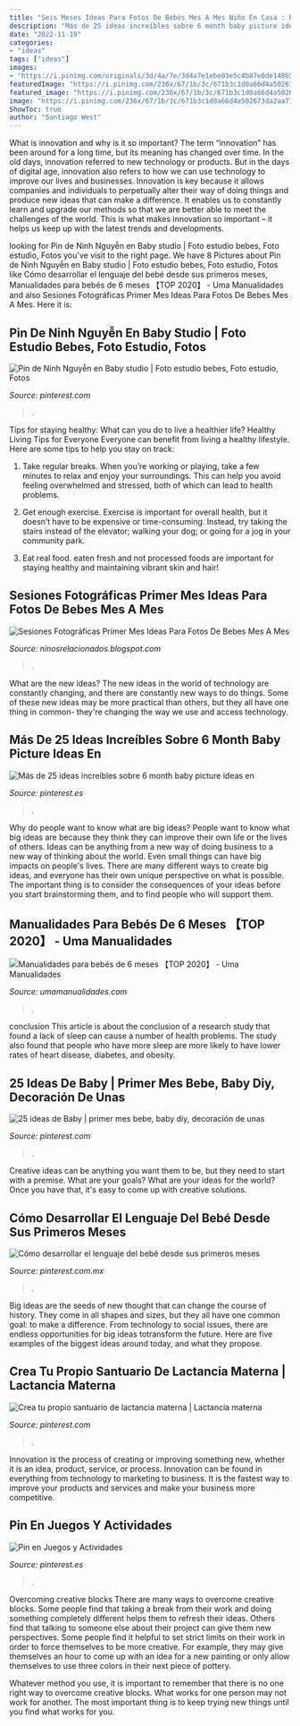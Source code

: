 ```yaml
---
title: "Seis Meses Ideas Para Fotos De Bebés Mes A Mes Niño En Casa : Pin De Ninh Nguyễn En Baby Studio"
description: "Más de 25 ideas increíbles sobre 6 month baby picture ideas en"
date: "2022-11-19"
categories:
- "ideas"
tags: ["ideas"]
images:
- "https://i.pinimg.com/originals/3d/4a/7e/3d4a7e1ebe03e5c4b87e0de14865ccf9.png"
featuredImage: "https://i.pinimg.com/236x/67/1b/3c/671b3c1d0a66d4a502673da2aa71f7ad.jpg"
featured_image: "https://i.pinimg.com/236x/67/1b/3c/671b3c1d0a66d4a502673da2aa71f7ad.jpg"
image: "https://i.pinimg.com/236x/67/1b/3c/671b3c1d0a66d4a502673da2aa71f7ad.jpg"
ShowToc: true
author: "Santiago West"
---
```



What is innovation and why is it so important?
The term “innovation” has been around for a long time, but its meaning has changed over time. In the old days, innovation referred to new technology or products. But in the days of digital age, innovation also refers to how we can use technology to improve our lives and businesses.
Innovation is key because it allows companies and individuals to perpetually alter their way of doing things and produce new ideas that can make a difference. It enables us to constantly learn and upgrade our methods so that we are better able to meet the challenges of the world. This is what makes innovation so important – it helps us keep up with the latest trends and developments.

	

		
looking for Pin de Ninh Nguyễn en Baby studio | Foto estudio bebes, Foto estudio, Fotos you've visit to the right page. We have 8 Pictures about Pin de Ninh Nguyễn en Baby studio | Foto estudio bebes, Foto estudio, Fotos like Cómo desarrollar el lenguaje del bebé desde sus primeros meses, Manualidades para bebés de 6 meses 【TOP 2020】 - Uma Manualidades and also Sesiones Fotográficas Primer Mes Ideas Para Fotos De Bebes Mes A Mes. Here it is:
		
    
## Pin De Ninh Nguyễn En Baby Studio | Foto Estudio Bebes, Foto Estudio, Fotos

<img loading=lazy src="https://i.pinimg.com/originals/6e/dd/5b/6edd5b352741c30d05fe4f6785b9f00e.jpg" onerror="this.onerror=null;this.src='https://tse3.mm.bing.net/th?id=OIP.hnVf6tR4WVlxviAhs-JUNQHaFO&amp;pid=15.1';" alt="Pin de Ninh Nguyễn en Baby studio | Foto estudio bebes, Foto estudio, Fotos">

_Source: pinterest.com_

>. 

	

Tips for staying healthy: What can you do to live a healthier life?
Healthy Living Tips for Everyone
Everyone can benefit from living a healthy lifestyle. Here are some tips to help you stay on track:

1. Take regular breaks. When you’re working or playing, take a few minutes to relax and enjoy your surroundings. This can help you avoid feeling overwhelmed and stressed, both of which can lead to health problems.

2. Get enough exercise. Exercise is important for overall health, but it doesn’t have to be expensive or time-consuming. Instead, try taking the stairs instead of the elevator; walking your dog; or going for a jog in your community park.

3. Eat real food. eaten fresh and not processed foods are important for staying healthy and maintaining vibrant skin and hair!

    
## Sesiones Fotográficas Primer Mes Ideas Para Fotos De Bebes Mes A Mes

<img loading=lazy src="https://blog.elembarazo.net/wp-content/uploads/sites/13/2018/06/ideas-de-fotos-para-celebrar-cumple-mes-bebe.jpg" onerror="this.onerror=null;this.src='https://tse4.mm.bing.net/th?id=OIP.ncFeZELvBIB5lvZO7IXLHQHaGM&amp;pid=15.1';" alt="Sesiones Fotográficas Primer Mes Ideas Para Fotos De Bebes Mes A Mes">

_Source: ninosrelacionados.blogspot.com_

>. 

	

What are the new ideas?
The new ideas in the world of technology are constantly changing, and there are constantly new ways to do things. Some of these new ideas may be more practical than others, but they all have one thing in common- they're changing the way we use and access technology.

    
## Más De 25 Ideas Increíbles Sobre 6 Month Baby Picture Ideas En

<img loading=lazy src="https://i.pinimg.com/474x/c4/19/0a/c4190a8bfe143c26d9a4dba1985ccab0--baby-girl-photography-outside-baby-photography--year.jpg" onerror="this.onerror=null;this.src='https://tse1.mm.bing.net/th?id=OIP.1nwmestOjTHGOzQexSBlKgAAAA&amp;pid=15.1';" alt="Más de 25 ideas increíbles sobre 6 month baby picture ideas en">

_Source: pinterest.es_

>. 

	

Why do people want to know what are big ideas?
People want to know what big ideas are because they think they can improve their own life or the lives of others. Ideas can be anything from a new way of doing business to a new way of thinking about the world. Even small things can have big impacts on people's lives. There are many different ways to create big ideas, and everyone has their own unique perspective on what is possible. The important thing is to consider the consequences of your ideas before you start brainstorming them, and to find people who will support them.

    
## Manualidades Para Bebés De 6 Meses 【TOP 2020】 - Uma Manualidades

<img loading=lazy src="https://www.umamanualidades.com/wp-content/uploads/2020/09/1_1-12-1024x1024.jpg" onerror="this.onerror=null;this.src='https://tse4.mm.bing.net/th?id=OIP.JUVlP7Sdo55bffs7ZUzzvgHaHa&amp;pid=15.1';" alt="Manualidades para bebés de 6 meses 【TOP 2020】 - Uma Manualidades">

_Source: umamanualidades.com_

>. 

	

conclusion
This article is about the conclusion of a research study that found a lack of sleep can cause a number of health problems. The study also found that people who have more sleep are more likely to have lower rates of heart disease, diabetes, and obesity.

    
## 25 Ideas De Baby | Primer Mes Bebe, Baby Diy, Decoración De Unas

<img loading=lazy src="https://i.pinimg.com/236x/67/1b/3c/671b3c1d0a66d4a502673da2aa71f7ad.jpg" onerror="this.onerror=null;this.src='https://tse3.mm.bing.net/th?id=OIP.tIYw3ejz7iEibTPkXA88ogAAAA&amp;pid=15.1';" alt="25 ideas de Baby | primer mes bebe, baby diy, decoración de unas">

_Source: pinterest.com_

>. 

	

Creative ideas can be anything you want them to be, but they need to start with a premise. What are your goals? What are your ideas for the world? Once you have that, it's easy to come up with creative solutions.

    
## Cómo Desarrollar El Lenguaje Del Bebé Desde Sus Primeros Meses

<img loading=lazy src="https://i.pinimg.com/originals/fb/bb/8f/fbbb8f541ee2eadc1d87addd8d3db580.jpg" onerror="this.onerror=null;this.src='https://tse2.mm.bing.net/th?id=OIP.l2F4mSmau2t00qTSG3ovHAAAAA&amp;pid=15.1';" alt="Cómo desarrollar el lenguaje del bebé desde sus primeros meses">

_Source: pinterest.com.mx_

>. 

	

Big ideas are the seeds of new thought that can change the course of history. They come in all shapes and sizes, but they all have one common goal: to make a difference. From technology to social issues, there are endless opportunities for big ideas totransform the future. Here are five examples of the biggest ideas around today, and what they propose.

    
## Crea Tu Propio Santuario De Lactancia Materna | Lactancia Materna

<img loading=lazy src="https://i.pinimg.com/originals/3d/4a/7e/3d4a7e1ebe03e5c4b87e0de14865ccf9.png" onerror="this.onerror=null;this.src='https://tse3.mm.bing.net/th?id=OIP.0Ed-Z5UXhT1K46O8OhUTYAHaLG&amp;pid=15.1';" alt="Crea tu propio santuario de lactancia materna | Lactancia materna">

_Source: pinterest.com_

>. 

	

Innovation is the process of creating or improving something new, whether it is an idea, product, service, or process. Innovation can be found in everything from technology to marketing to business. It is the fastest way to improve your products and services and make your business more competitive.

    
## Pin En Juegos Y Actividades

<img loading=lazy src="https://i.pinimg.com/originals/d4/92/76/d49276dddc93d58593c1277fa7a4f083.png" onerror="this.onerror=null;this.src='https://tse3.mm.bing.net/th?id=OIP.Bx9rDWTbJ6k68-5CznrarQHaHa&amp;pid=15.1';" alt="Pin en Juegos y Actividades">

_Source: pinterest.es_

>. 

	

Overcoming creative blocks
There are many ways to overcome creative blocks. Some people find that taking a break from their work and doing something completely different helps them to refresh their ideas. Others find that talking to someone else about their project can give them new perspectives.
Some people find it helpful to set strict limits on their work in order to force themselves to be more creative. For example, they may give themselves an hour to come up with an idea for a new painting or only allow themselves to use three colors in their next piece of pottery.

 Whatever method you use, it is important to remember that there is no one right way to overcome creative blocks. What works for one person may not work for another. The most important thing is to keep trying new things until you find what works for you.

